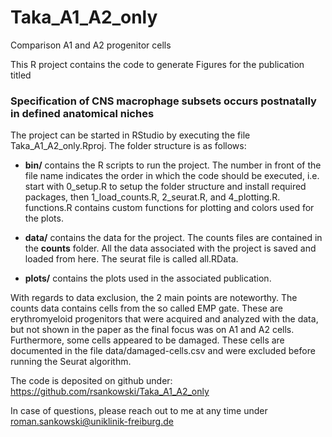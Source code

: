 # Taka_A1_A2_only
Comparison A1 and A2 progenitor cells

This R project contains the code to generate Figures for the publication titled 

### Specification of CNS macrophage subsets occurs postnatally in defined anatomical niches

The project can be started in RStudio by executing the file Taka_A1_A2_only.Rproj. The folder structure is as follows:
- **bin/** contains the R scripts to run the project. The number in front of the file name indicates the order in which the code should be executed, i.e. start with 0_setup.R to setup the folder structure and install required packages, then 1_load_counts.R, 2_seurat.R, and 4_plotting.R. functions.R contains custom functions for plotting and colors used for the plots.

- **data/** contains the data for the project. The counts files are contained in the **counts** folder. All the data associated with the project is saved and loaded from here. The seurat file is called all.RData.

- **plots/** contains the plots used in the associated publication.

With regards to data exclusion, the 2 main points are noteworthy. The counts data contains cells from the so called EMP gate. These are erythromyeloid progenitors that were acquired and analyzed with the data, but not shown in the paper as the final focus was on A1 and A2 cells. Furthermore, some cells appeared to be damaged. These cells are documented in the file data/damaged-cells.csv and were excluded before running the Seurat algorithm.

The code is deposited on github under: https://github.com/rsankowski/Taka_A1_A2_only

In case of questions, please reach out to me at any time under roman.sankowski@uniklinik-freiburg.de